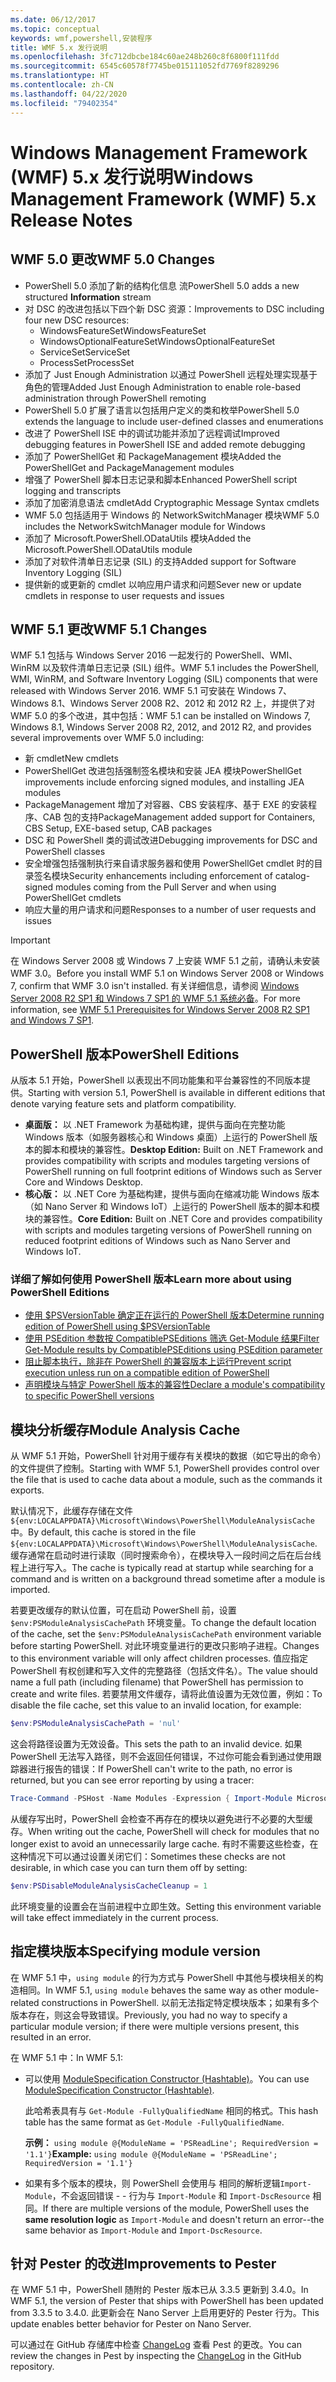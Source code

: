 ```yaml
---
ms.date: 06/12/2017
ms.topic: conceptual
keywords: wmf,powershell,安装程序
title: WMF 5.x 发行说明
ms.openlocfilehash: 3fc712dbcbe184c60ae248b260c8f6800f111fdd
ms.sourcegitcommit: 6545c60578f7745be015111052fd7769f8289296
ms.translationtype: HT
ms.contentlocale: zh-CN
ms.lasthandoff: 04/22/2020
ms.locfileid: "79402354"
---
```

# <a name="windows-management-framework-wmf-5x-release-notes"></a><span data-ttu-id="5015f-103">Windows Management Framework (WMF) 5.x 发行说明</span><span class="sxs-lookup"><span data-stu-id="5015f-103">Windows Management Framework (WMF) 5.x Release Notes</span></span>

## <a name="wmf-50-changes"></a><span data-ttu-id="5015f-104">WMF 5.0 更改</span><span class="sxs-lookup"><span data-stu-id="5015f-104">WMF 5.0 Changes</span></span>

- <span data-ttu-id="5015f-105">PowerShell 5.0 添加了新的结构化信息  流</span><span class="sxs-lookup"><span data-stu-id="5015f-105">PowerShell 5.0 adds a new structured **Information** stream</span></span>
- <span data-ttu-id="5015f-106">对 DSC 的改进包括以下四个新 DSC 资源：</span><span class="sxs-lookup"><span data-stu-id="5015f-106">Improvements to DSC including four new DSC resources:</span></span>
  - <span data-ttu-id="5015f-107">WindowsFeatureSet</span><span class="sxs-lookup"><span data-stu-id="5015f-107">WindowsFeatureSet</span></span>
  - <span data-ttu-id="5015f-108">WindowsOptionalFeatureSet</span><span class="sxs-lookup"><span data-stu-id="5015f-108">WindowsOptionalFeatureSet</span></span>
  - <span data-ttu-id="5015f-109">ServiceSet</span><span class="sxs-lookup"><span data-stu-id="5015f-109">ServiceSet</span></span>
  - <span data-ttu-id="5015f-110">ProcessSet</span><span class="sxs-lookup"><span data-stu-id="5015f-110">ProcessSet</span></span>
- <span data-ttu-id="5015f-111">添加了 Just Enough Administration 以通过 PowerShell 远程处理实现基于角色的管理</span><span class="sxs-lookup"><span data-stu-id="5015f-111">Added Just Enough Administration to enable role-based administration through PowerShell remoting</span></span>
- <span data-ttu-id="5015f-112">PowerShell 5.0 扩展了语言以包括用户定义的类和枚举</span><span class="sxs-lookup"><span data-stu-id="5015f-112">PowerShell 5.0 extends the language to include user-defined classes and enumerations</span></span>
- <span data-ttu-id="5015f-113">改进了 PowerShell ISE 中的调试功能并添加了远程调试</span><span class="sxs-lookup"><span data-stu-id="5015f-113">Improved debugging features in PowerShell ISE and added remote debugging</span></span>
- <span data-ttu-id="5015f-114">添加了 PowerShellGet 和 PackageManagement 模块</span><span class="sxs-lookup"><span data-stu-id="5015f-114">Added the PowerShellGet and PackageManagement modules</span></span>
- <span data-ttu-id="5015f-115">增强了 PowerShell 脚本日志记录和脚本</span><span class="sxs-lookup"><span data-stu-id="5015f-115">Enhanced PowerShell script logging and transcripts</span></span>
- <span data-ttu-id="5015f-116">添加了加密消息语法 cmdlet</span><span class="sxs-lookup"><span data-stu-id="5015f-116">Add Cryptographic Message Syntax cmdlets</span></span>
- <span data-ttu-id="5015f-117">WMF 5.0 包括适用于 Windows 的 NetworkSwitchManager 模块</span><span class="sxs-lookup"><span data-stu-id="5015f-117">WMF 5.0 includes the NetworkSwitchManager module for Windows</span></span>
- <span data-ttu-id="5015f-118">添加了 Microsoft.PowerShell.ODataUtils 模块</span><span class="sxs-lookup"><span data-stu-id="5015f-118">Added the Microsoft.PowerShell.ODataUtils module</span></span>
- <span data-ttu-id="5015f-119">添加了对软件清单日志记录 (SIL) 的支持</span><span class="sxs-lookup"><span data-stu-id="5015f-119">Added support for Software Inventory Logging (SIL)</span></span>
- <span data-ttu-id="5015f-120">提供新的或更新的 cmdlet 以响应用户请求和问题</span><span class="sxs-lookup"><span data-stu-id="5015f-120">Sever new or update cmdlets in response to user requests and issues</span></span>

## <a name="wmf-51-changes"></a><span data-ttu-id="5015f-121">WMF 5.1 更改</span><span class="sxs-lookup"><span data-stu-id="5015f-121">WMF 5.1 Changes</span></span>

<span data-ttu-id="5015f-122">WMF 5.1 包括与 Windows Server 2016 一起发行的 PowerShell、WMI、WinRM 以及软件清单日志记录 (SIL) 组件。</span><span class="sxs-lookup"><span data-stu-id="5015f-122">WMF 5.1 includes the PowerShell, WMI, WinRM, and Software Inventory Logging (SIL) components that were released with Windows Server 2016.</span></span> <span data-ttu-id="5015f-123">WMF 5.1 可安装在 Windows 7、Windows 8.1、Windows Server 2008 R2、2012 和 2012 R2 上，并提供了对 WMF 5.0 的多个改进，其中包括：</span><span class="sxs-lookup"><span data-stu-id="5015f-123">WMF 5.1 can be installed on Windows 7, Windows 8.1, Windows Server 2008 R2, 2012, and 2012 R2, and provides several improvements over WMF 5.0 including:</span></span>

- <span data-ttu-id="5015f-124">新 cmdlet</span><span class="sxs-lookup"><span data-stu-id="5015f-124">New cmdlets</span></span>
- <span data-ttu-id="5015f-125">PowerShellGet 改进包括强制签名模块和安装 JEA 模块</span><span class="sxs-lookup"><span data-stu-id="5015f-125">PowerShellGet improvements include enforcing signed modules, and installing JEA modules</span></span>
- <span data-ttu-id="5015f-126">PackageManagement 增加了对容器、CBS 安装程序、基于 EXE 的安装程序、CAB 包的支持</span><span class="sxs-lookup"><span data-stu-id="5015f-126">PackageManagement added support for Containers, CBS Setup, EXE-based setup, CAB packages</span></span>
- <span data-ttu-id="5015f-127">DSC 和 PowerShell 类的调试改进</span><span class="sxs-lookup"><span data-stu-id="5015f-127">Debugging improvements for DSC and PowerShell classes</span></span>
- <span data-ttu-id="5015f-128">安全增强包括强制执行来自请求服务器和使用 PowerShellGet cmdlet 时的目录签名模块</span><span class="sxs-lookup"><span data-stu-id="5015f-128">Security enhancements including enforcement of catalog-signed modules coming from the Pull Server and when using PowerShellGet cmdlets</span></span>
- <span data-ttu-id="5015f-129">响应大量的用户请求和问题</span><span class="sxs-lookup"><span data-stu-id="5015f-129">Responses to a number of user requests and issues</span></span>

> [!IMPORTANT]
> <span data-ttu-id="5015f-130">在 Windows Server 2008 或 Windows 7 上安装 WMF 5.1 之前，请确认未安装 WMF 3.0。</span><span class="sxs-lookup"><span data-stu-id="5015f-130">Before you install WMF 5.1 on Windows Server 2008 or Windows 7, confirm that WMF 3.0 isn't installed.</span></span> <span data-ttu-id="5015f-131">有关详细信息，请参阅 [Windows Server 2008 R2 SP1 和 Windows 7 SP1 的 WMF 5.1 系统必备](../setup/install-configure.md#wmf-51-prerequisites-for-windows-server-2008-r2-sp1-and-windows-7-sp1)。</span><span class="sxs-lookup"><span data-stu-id="5015f-131">For more information, see [WMF 5.1 Prerequisites for Windows Server 2008 R2 SP1 and Windows 7 SP1](../setup/install-configure.md#wmf-51-prerequisites-for-windows-server-2008-r2-sp1-and-windows-7-sp1).</span></span>

## <a name="powershell-editions"></a><span data-ttu-id="5015f-132">PowerShell 版本</span><span class="sxs-lookup"><span data-stu-id="5015f-132">PowerShell Editions</span></span>

<span data-ttu-id="5015f-133">从版本 5.1 开始，PowerShell 以表现出不同功能集和平台兼容性的不同版本提供。</span><span class="sxs-lookup"><span data-stu-id="5015f-133">Starting with version 5.1, PowerShell is available in different editions that denote varying feature sets and platform compatibility.</span></span>

- <span data-ttu-id="5015f-134">**桌面版：** 以 .NET Framework 为基础构建，提供与面向在完整功能 Windows 版本（如服务器核心和 Windows 桌面）上运行的 PowerShell 版本的脚本和模块的兼容性。</span><span class="sxs-lookup"><span data-stu-id="5015f-134">**Desktop Edition:** Built on .NET Framework and provides compatibility with scripts and modules targeting versions of PowerShell running on full footprint editions of Windows such as Server Core and Windows Desktop.</span></span>
- <span data-ttu-id="5015f-135">**核心版：** 以 .NET Core 为基础构建，提供与面向在缩减功能 Windows 版本（如 Nano Server 和 Windows IoT）上运行的 PowerShell 版本的脚本和模块的兼容性。</span><span class="sxs-lookup"><span data-stu-id="5015f-135">**Core Edition:** Built on .NET Core and provides compatibility with scripts and modules targeting versions of PowerShell running on reduced footprint editions of Windows such as Nano Server and Windows IoT.</span></span>

### <a name="learn-more-about-using-powershell-editions"></a><span data-ttu-id="5015f-136">详细了解如何使用 PowerShell 版本</span><span class="sxs-lookup"><span data-stu-id="5015f-136">Learn more about using PowerShell Editions</span></span>

- [<span data-ttu-id="5015f-137">使用 $PSVersionTable 确定正在运行的 PowerShell 版本</span><span class="sxs-lookup"><span data-stu-id="5015f-137">Determine running edition of PowerShell using $PSVersionTable</span></span>](/powershell/module/microsoft.powershell.core/about/about_automatic_variables)
- [<span data-ttu-id="5015f-138">使用 PSEdition 参数按 CompatiblePSEditions 筛选 Get-Module 结果</span><span class="sxs-lookup"><span data-stu-id="5015f-138">Filter Get-Module results by CompatiblePSEditions using PSEdition parameter</span></span>](/powershell/module/microsoft.powershell.core/get-module)
- [<span data-ttu-id="5015f-139">阻止脚本执行，除非在 PowerShell 的兼容版本上运行</span><span class="sxs-lookup"><span data-stu-id="5015f-139">Prevent script execution unless run on a compatible edition of PowerShell</span></span>](/powershell/scripting/gallery/concepts/script-psedition-support)
- [<span data-ttu-id="5015f-140">声明模块与特定 PowerShell 版本的兼容性</span><span class="sxs-lookup"><span data-stu-id="5015f-140">Declare a module's compatibility to specific PowerShell versions</span></span>](/powershell/scripting/gallery/concepts/module-psedition-support)

## <a name="module-analysis-cache"></a><span data-ttu-id="5015f-141">模块分析缓存</span><span class="sxs-lookup"><span data-stu-id="5015f-141">Module Analysis Cache</span></span>

<span data-ttu-id="5015f-142">从 WMF 5.1 开始，PowerShell 针对用于缓存有关模块的数据（如它导出的命令）的文件提供了控制。</span><span class="sxs-lookup"><span data-stu-id="5015f-142">Starting with WMF 5.1, PowerShell provides control over the file that is used to cache data about a module, such as the commands it exports.</span></span>

<span data-ttu-id="5015f-143">默认情况下，此缓存存储在文件 `${env:LOCALAPPDATA}\Microsoft\Windows\PowerShell\ModuleAnalysisCache` 中。</span><span class="sxs-lookup"><span data-stu-id="5015f-143">By default, this cache is stored in the file `${env:LOCALAPPDATA}\Microsoft\Windows\PowerShell\ModuleAnalysisCache`.</span></span> <span data-ttu-id="5015f-144">缓存通常在启动时进行读取（同时搜索命令），在模块导入一段时间之后在后台线程上进行写入。</span><span class="sxs-lookup"><span data-stu-id="5015f-144">The cache is typically read at startup while searching for a command and is written on a background thread sometime after a module is imported.</span></span>

<span data-ttu-id="5015f-145">若要更改缓存的默认位置，可在启动 PowerShell 前，设置 `$env:PSModuleAnalysisCachePath` 环境变量。</span><span class="sxs-lookup"><span data-stu-id="5015f-145">To change the default location of the cache, set the `$env:PSModuleAnalysisCachePath` environment variable before starting PowerShell.</span></span> <span data-ttu-id="5015f-146">对此环境变量进行的更改只影响子进程。</span><span class="sxs-lookup"><span data-stu-id="5015f-146">Changes to this environment variable will only affect children processes.</span></span> <span data-ttu-id="5015f-147">值应指定 PowerShell 有权创建和写入文件的完整路径（包括文件名）。</span><span class="sxs-lookup"><span data-stu-id="5015f-147">The value should name a full path (including filename) that PowerShell has permission to create and write files.</span></span> <span data-ttu-id="5015f-148">若要禁用文件缓存，请将此值设置为无效位置，例如：</span><span class="sxs-lookup"><span data-stu-id="5015f-148">To disable the file cache, set this value to an invalid location, for example:</span></span>

```powershell
$env:PSModuleAnalysisCachePath = 'nul'
```

<span data-ttu-id="5015f-149">这会将路径设置为无效设备。</span><span class="sxs-lookup"><span data-stu-id="5015f-149">This sets the path to an invalid device.</span></span> <span data-ttu-id="5015f-150">如果 PowerShell 无法写入路径，则不会返回任何错误，不过你可能会看到通过使用跟踪器进行报告的错误：</span><span class="sxs-lookup"><span data-stu-id="5015f-150">If PowerShell can't write to the path, no error is returned, but you can see error reporting by using a tracer:</span></span>

```powershell
Trace-Command -PSHost -Name Modules -Expression { Import-Module Microsoft.PowerShell.Management -Force }
```

<span data-ttu-id="5015f-151">从缓存写出时，PowerShell 会检查不再存在的模块以避免进行不必要的大型缓存。</span><span class="sxs-lookup"><span data-stu-id="5015f-151">When writing out the cache, PowerShell will check for modules that no longer exist to avoid an unnecessarily large cache.</span></span> <span data-ttu-id="5015f-152">有时不需要这些检查，在这种情况下可以通过设置关闭它们：</span><span class="sxs-lookup"><span data-stu-id="5015f-152">Sometimes these checks are not desirable, in which case you can turn them off by setting:</span></span>

```powershell
$env:PSDisableModuleAnalysisCacheCleanup = 1
```

<span data-ttu-id="5015f-153">此环境变量的设置会在当前进程中立即生效。</span><span class="sxs-lookup"><span data-stu-id="5015f-153">Setting this environment variable will take effect immediately in the current process.</span></span>

## <a name="specifying-module-version"></a><span data-ttu-id="5015f-154">指定模块版本</span><span class="sxs-lookup"><span data-stu-id="5015f-154">Specifying module version</span></span>

<span data-ttu-id="5015f-155">在 WMF 5.1 中，`using module` 的行为方式与 PowerShell 中其他与模块相关的构造相同。</span><span class="sxs-lookup"><span data-stu-id="5015f-155">In WMF 5.1, `using module` behaves the same way as other module-related constructions in PowerShell.</span></span>
<span data-ttu-id="5015f-156">以前无法指定特定模块版本；如果有多个版本存在，则这会导致错误。</span><span class="sxs-lookup"><span data-stu-id="5015f-156">Previously, you had no way to specify a particular module version; if there were multiple versions present, this resulted in an error.</span></span>

<span data-ttu-id="5015f-157">在 WMF 5.1 中：</span><span class="sxs-lookup"><span data-stu-id="5015f-157">In WMF 5.1:</span></span>

- <span data-ttu-id="5015f-158">可以使用 [ModuleSpecification Constructor (Hashtable)](/dotnet/api/microsoft.powershell.commands.modulespecification.-ctor?view=powershellsdk-1.1.0#Microsoft_PowerShell_Commands_ModuleSpecification__ctor_System_Collections_Hashtable_)。</span><span class="sxs-lookup"><span data-stu-id="5015f-158">You can use [ModuleSpecification Constructor (Hashtable)](/dotnet/api/microsoft.powershell.commands.modulespecification.-ctor?view=powershellsdk-1.1.0#Microsoft_PowerShell_Commands_ModuleSpecification__ctor_System_Collections_Hashtable_).</span></span>

  <span data-ttu-id="5015f-159">此哈希表具有与 `Get-Module -FullyQualifiedName` 相同的格式。</span><span class="sxs-lookup"><span data-stu-id="5015f-159">This hash table has the same format as `Get-Module -FullyQualifiedName`.</span></span>

  <span data-ttu-id="5015f-160">**示例：** `using module @{ModuleName = 'PSReadLine'; RequiredVersion = '1.1'}`</span><span class="sxs-lookup"><span data-stu-id="5015f-160">**Example:** `using module @{ModuleName = 'PSReadLine'; RequiredVersion = '1.1'}`</span></span>

- <span data-ttu-id="5015f-161">如果有多个版本的模块，则 PowerShell 会使用与  相同的解析逻辑`Import-Module`，不会返回错误 - - 行为与 `Import-Module` 和 `Import-DscResource` 相同。</span><span class="sxs-lookup"><span data-stu-id="5015f-161">If there are multiple versions of the module, PowerShell uses the **same resolution logic** as `Import-Module` and doesn't return an error--the same behavior as `Import-Module` and `Import-DscResource`.</span></span>

## <a name="improvements-to-pester"></a><span data-ttu-id="5015f-162">针对 Pester 的改进</span><span class="sxs-lookup"><span data-stu-id="5015f-162">Improvements to Pester</span></span>

<span data-ttu-id="5015f-163">在 WMF 5.1 中，PowerShell 随附的 Pester 版本已从 3.3.5 更新到 3.4.0。</span><span class="sxs-lookup"><span data-stu-id="5015f-163">In WMF 5.1, the version of Pester that ships with PowerShell has been updated from 3.3.5 to 3.4.0.</span></span>
<span data-ttu-id="5015f-164">此更新会在 Nano Server 上启用更好的 Pester 行为。</span><span class="sxs-lookup"><span data-stu-id="5015f-164">This update enables better behavior for Pester on Nano Server.</span></span>

<span data-ttu-id="5015f-165">可以通过在 GitHub 存储库中检查 [ChangeLog](https://github.com/pester/Pester/blob/master/CHANGELOG.md) 查看 Pest 的更改。</span><span class="sxs-lookup"><span data-stu-id="5015f-165">You can review the changes in Pest by inspecting the [ChangeLog](https://github.com/pester/Pester/blob/master/CHANGELOG.md) in the GitHub repository.</span></span>
